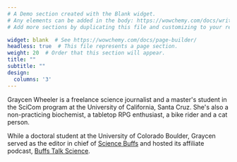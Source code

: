 ```yaml
---
# A Demo section created with the Blank widget.
# Any elements can be added in the body: https://wowchemy.com/docs/writing-markdown-latex/
# Add more sections by duplicating this file and customizing to your requirements.

widget: blank  # See https://wowchemy.com/docs/page-builder/
headless: true  # This file represents a page section.
weight: 20  # Order that this section will appear.
title: ""
subtitle: ""
design:
  columns: '3'
---
```


Graycen Wheeler is a freelance science journalist and a master's student in the SciCom program at the University of California, Santa Cruz. She's also a non-practicing biochemist, a tabletop RPG enthusiast, a bike rider and a cat person.

While a doctoral student at the University of Colorado Boulder, Graycen served as the editor in chief of [Science Buffs](https://sciencebuffs.org/) and hosted its affiliate podcast, [Buffs Talk Science](https://buffstalkscience.com).
